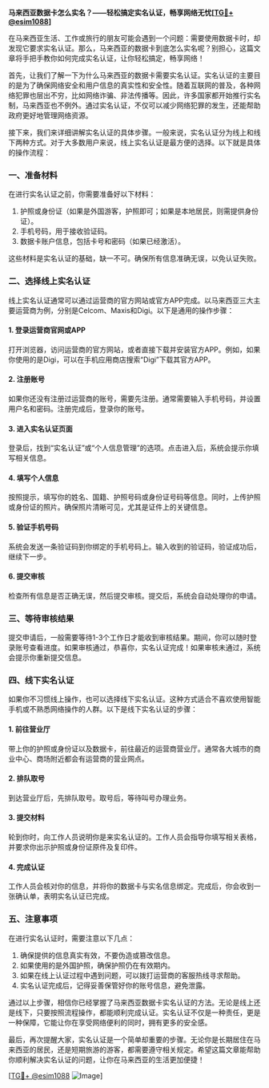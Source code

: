 **马来西亚数据卡怎么实名？——轻松搞定实名认证，畅享网络无忧[[TG💪+ @esim1088](https://t.me/s/esim1088)]**

在马来西亚生活、工作或旅行的朋友可能会遇到一个问题：需要使用数据卡时，却发现它要求实名认证。那么，马来西亚的数据卡到底怎么实名呢？别担心，这篇文章将手把手教你如何完成实名认证，让你轻松搞定，畅享网络！

首先，让我们了解一下为什么马来西亚的数据卡需要实名认证。实名认证的主要目的是为了确保网络安全和用户信息的真实性和安全性。随着互联网的普及，各种网络犯罪也层出不穷，比如网络诈骗、非法传播等。因此，许多国家都开始推行实名制，马来西亚也不例外。通过实名认证，不仅可以减少网络犯罪的发生，还能帮助政府更好地管理网络资源。

接下来，我们来详细讲解实名认证的具体步骤。一般来说，实名认证分为线上和线下两种方式。对于大多数用户来说，线上实名认证是最方便的选择。以下就是具体的操作流程：

### **一、准备材料**
在进行实名认证之前，你需要准备好以下材料：
1. 护照或身份证（如果是外国游客，护照即可；如果是本地居民，则需提供身份证）。
2. 手机号码，用于接收验证码。
3. 数据卡账户信息，包括卡号和密码（如果已经激活）。

这些材料是实名认证的基础，缺一不可。确保所有信息准确无误，以免认证失败。

### **二、选择线上实名认证**
线上实名认证通常可以通过运营商的官方网站或官方APP完成。以马来西亚三大主要运营商为例，分别是Celcom、Maxis和Digi。以下是通用的操作步骤：

#### **1. 登录运营商官网或APP**
打开浏览器，访问运营商的官方网站，或者直接下载并安装官方APP。例如，如果你使用的是Digi，可以在手机应用商店搜索“Digi”下载其官方APP。

#### **2. 注册账号**
如果你还没有注册过运营商的账号，需要先注册。通常需要输入手机号码，并设置用户名和密码。注册完成后，登录你的账号。

#### **3. 进入实名认证页面**
登录后，找到“实名认证”或“个人信息管理”的选项。点击进入后，系统会提示你填写相关信息。

#### **4. 填写个人信息**
按照提示，填写你的姓名、国籍、护照号码或身份证号码等信息。同时，上传护照或身份证的照片。确保照片清晰可见，尤其是证件上的关键信息。

#### **5. 验证手机号码**
系统会发送一条验证码到你绑定的手机号码上。输入收到的验证码，验证成功后，继续下一步。

#### **6. 提交审核**
检查所有信息是否正确无误，然后提交审核。提交后，系统会自动处理你的申请。

### **三、等待审核结果**
提交申请后，一般需要等待1-3个工作日才能收到审核结果。期间，你可以随时登录账号查看进度。如果审核通过，恭喜你，实名认证完成！如果审核未通过，系统会提示你重新提交信息。

### **四、线下实名认证**
如果你不习惯线上操作，也可以选择线下实名认证。这种方式适合不喜欢使用智能手机或不熟悉网络操作的人群。以下是线下实名认证的步骤：

#### **1. 前往营业厅**
带上你的护照或身份证以及数据卡，前往最近的运营商营业厅。通常各大城市的商业中心、商场附近都会有运营商的营业网点。

#### **2. 排队取号**
到达营业厅后，先排队取号。取号后，等待叫号办理业务。

#### **3. 提交材料**
轮到你时，向工作人员说明你是来实名认证的。工作人员会指导你填写相关表格，并要求你出示护照或身份证原件及复印件。

#### **4. 完成认证**
工作人员会核对你的信息，并将你的数据卡与实名信息绑定。完成后，你会收到一张确认单，表明实名认证已完成。

### **五、注意事项**
在进行实名认证时，需要注意以下几点：
1. 确保提供的信息真实有效，不要伪造或篡改信息。
2. 如果使用的是外国护照，确保护照仍在有效期内。
3. 如果在线上认证过程中遇到问题，可以拨打运营商的客服热线寻求帮助。
4. 实名认证完成后，记得妥善保管好你的账号信息，避免泄露。

通过以上步骤，相信你已经掌握了马来西亚数据卡实名认证的方法。无论是线上还是线下，只要按照流程操作，都能顺利完成认证。实名认证不仅是一种责任，更是一种保障，它能让你在享受网络便利的同时，拥有更多的安全感。

最后，再次提醒大家，实名认证是一个简单却重要的步骤。无论你是长期居住在马来西亚的居民，还是短期旅游的游客，都需要遵守相关规定。希望这篇文章能帮助你顺利解决实名认证的问题，让你在马来西亚的生活更加便捷！

[[TG💪+ @esim1088](https://t.me/s/esim1088) ![Image](https://i.postimg.cc/4NQfJmqS/Snipaste-2025-05-13-00-14-12.png)]